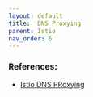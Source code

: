 ```yaml
---
layout: default
title:  DNS Proxying
parent: Istio
nav_order: 6
---
```


### References:
* [Istio DNS PRoxying](https://istio.io/latest/docs/ops/configuration/traffic-management/dns-proxy/)
